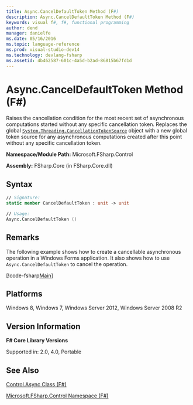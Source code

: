 ```yaml
---
title: Async.CancelDefaultToken Method (F#)
description: Async.CancelDefaultToken Method (F#)
keywords: visual f#, f#, functional programming
author: dend
manager: danielfe
ms.date: 05/16/2016
ms.topic: language-reference
ms.prod: visual-studio-dev14
ms.technology: devlang-fsharp
ms.assetid: 4b462587-601c-4a5d-b2ad-86815b67fd1d 
---
```


# Async.CancelDefaultToken Method (F#)

Raises the cancellation condition for the most recent set of asynchronous computations started without any specific cancellation token. Replaces the global [`System.Threading.CancellationTokenSource`](https://msdn.microsoft.com/library/system.threading.cancellationtokensource.aspx) object with a new global token source for any asynchronous computations created after this point without any specific cancellation token.

**Namespace/Module Path:** Microsoft.FSharp.Control

**Assembly:** FSharp.Core (in FSharp.Core.dll)

## Syntax

```fsharp
// Signature:
static member CancelDefaultToken : unit -> unit

// Usage:
Async.CancelDefaultToken ()
```

## Remarks

The following example shows how to create a cancellable asynchronous operation in a Windows Forms application. It also shows how to use `Async.CancelDefaultToken` to cancel the operation.

[!code-fsharp[Main](~/samples/snippets/fsharp/async-apis/snippet5.fs)]

## Platforms

Windows 8, Windows 7, Windows Server 2012, Windows Server 2008 R2

## Version Information

**F# Core Library Versions**

Supported in: 2.0, 4.0, Portable

## See Also

[Control.Async Class &#40;F&#35;&#41;](Control.Async-Class-%5BFSharp%5D.md)

[Microsoft.FSharp.Control Namespace &#40;F&#35;&#41;](Microsoft.FSharp.Control-Namespace-%5BFSharp%5D.md)